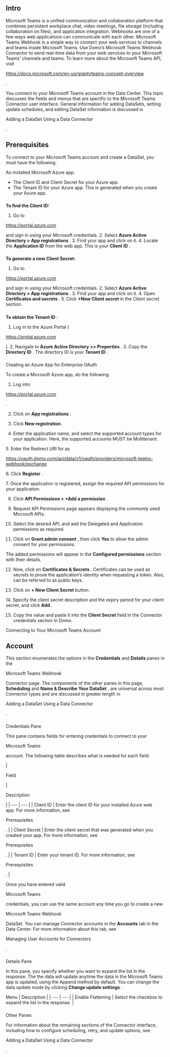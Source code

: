 

Intro
-------

Microsoft Teams is a unified communication and collaboration platform that combines persistent workplace chat, video meetings, file storage (including collaboration on files), and application integration. Webhooks are one of a few ways web applications can communicate with each other. Microsoft Teams Webhook is a simple way to connect your web services to channels and teams inside Microsoft Teams. Use Domo’s Microsoft Teams Webhook Connector to send real-time data from your web services to your Microsoft Teams’ channels and teams. To learn more about the Microsoft Teams API, visit

https://docs.microsoft.com/en-us/graph/teams-concept-overview

.


 You connect to your Microsoft Teams account in the Data Center. This topic discusses the fields and menus that are specific to the Microsoft Teams Connector user interface. General information for adding DataSets, setting update schedules, and editing DataSet information is discussed in

Adding a DataSet Using a Data Connector

.


 Prerequisites
---------------

To connect to your Microsoft Teams account and create a DataSet, you must have the following:

 An installed Microsoft Azure app.
* The Client ID and Client Secret for your Azure app.
* The Tenant ID for your Azure app. This is generated when you create your Azure app.


#####
********To find the Client ID:********


1. Go to

https://portal.azure.com

and sign in using your Microsoft credentials.
2. Select
 ****************Azure Active Directory > App registrations****************
 .
3. Find your app and click on it.
4. Locate the
 **Application ID**
 from the web app. This is your
 **Client ID**
 .


#####
********To generate a new Client Secret:********


1. Go to

https://portal.azure.com

and sign in using your Microsoft credentials.
2. Select
 ****************Azure Active Directory > App registrations****************
 .
3. Find your app and click on it.
4. Open
 ****************Certificates and secrets****************
 .
5. Click
 ****+New Client secret****
 in the Client secret section.


#####
**To obtain the Tenant ID**
 :


1. Log in to the Azure Portal (

https://protal.azure.com

).
2. Navigate to
 **Azure Active Directory >> Properties**
 .
3. Copy the
 **Directory ID**
 . The directory ID is your
 **Tenant ID**
 .


###
 Creating an Azure App for Enterprise OAuth

To create a Microsoft Azure app, do the following:


 1. Log into

https://portal.azure.com

.


 2. Click on
 ****************App registrations****************
 .

3. Click
 ****************New registration****************
 .


 4. Enter the application name, and select the supported account types for your application. Here, the supported accounts MUST be Multitenant.

5. Enter the Redirect URI for as


 https://oauth.domo.com/api/data/v1/oauth/providers/microsoft-teams-webhook/exchange

6. Click
 ****************Register****************
 .


 7. Once the application is registered, assign the required API permissions for your application.


 8. Click
 ****API Permissions > +Add a permission****
 .

9. Request API Permissions page appears displaying the commonly used Microsoft APIs.

10. Select the desired API, and add the Delegated and Application permissions as required.


 11. Click on
 ****Grant admin consent****
 , then click
 ****Yes****
 to allow the admin consent for your permissions.

The added permissions will appear in the
 ****Configured permissions****
 section with their details.

12. Now, click on
 ********Certificates & Secrets********
 . Certificates can be used as secrets to prove the application’s identity when requesting a token. Also, can be referred to as public keys.

13. Click on
 ********+ New Client Secret********
 button.

14. Specify the client secret description and the expiry period for your client secret, and click
 ****************Add****************
 .

15. Copy the value and paste it into the
 ****************Client Secret****************
 field in the Connector credentials section in Domo.


 Connecting to Your Microsoft Teams Account

Account
-------------------------------------------------------


 This section enumerates the options in the
 **Credentials**
 and
 **Details**
 panes in the

Microsoft Teams Webhook

Connector page. The components of the other panes in this page,
 **Scheduling**
 and
 **Name & Describe Your DataSet**
 , are universal across most Connector types and are discussed in greater length in

Adding a DataSet Using a Data Connector

.


###

Credentials Pane


 This pane contains fields for entering credentials to connect to your

Microsoft Teams

account. The following table describes what is needed for each field:


|

Field

|

Description

|
| --- | --- |
|
 Client ID
  |
 Enter the client ID for your installed Azure web app. For more information, see

Prerequisites

.
  |
|
 Client Secret
  |
 Enter the client secret that was generated when you created your app. For more information, see

Prerequisites

.
  |
|
 Tenant ID
  |
 Enter your tenant ID. For more information, see

Prerequisites

.
  |


 Once you have entered valid

Microsoft Teams

credentials, you can use the same account any time you go to create a new

Microsoft Teams Webhook

DataSet. You can manage Connector accounts in the
 **Accounts**
 tab in the Data Center. For more information about this tab, see

Managing User Accounts for Connectors

.


###
 Details Pane

In this pane, you specify whether you want to expand the list in the response. The the data will update anytime the data in the Microsoft Teams app is updated, using the Append method by default. You can change the data update mode by clicking
 **Change update settings**
 .


 Menu
  |
 Description
  |
| --- | --- |
|
 Enable Flattening
  |
 Select the checkbox to expand the list in the response.
  |


###
 Other Panes

For information about the remaining sections of the Connector interface, including how to configure scheduling, retry, and update options, see

Adding a DataSet Using a Data Connector

.

